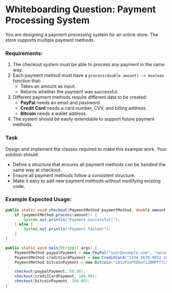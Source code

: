 # Whiteboarding Question: Payment Processing System  

You are designing a payment processing system for an online store. The store supports multiple payment methods.

### **Requirements:**  
1. The checkout system must be able to process any payment in the same way.  
2. Each payment method must have a `process(double amount) -> boolean` function that:  
   - Takes an amount as input.  
   - Returns whether the payment was successful.  
3. Different payment methods require different data to be created:  
   - **PayPal** needs an email and password.  
   - **Credit Card** needs a card number, CVV, and billing address.  
   - **Bitcoin** needs a wallet address.  
4. The system should be easily extendable to support future payment methods.  

### **Task**  
Design and implement the classes required to make this example work. Your solution should:  
- Define a structure that ensures all payment methods can be handled the same way at checkout.  
- Ensure all payment methods follow a consistent structure.  
- Make it easy to add new payment methods without modifying existing code.  

### **Example Expected Usage:**  
```java
public static void checkout(PaymentMethod paymentMethod, double amount) {
    if (paymentMethod.process(amount)) {
        System.out.println("Payment successful!");
    } else {
        System.out.println("Payment failed!");
    }
}

public static void main(String[] args) {
    PaymentMethod paypalPayment = new PayPal("user@example.com", "securepassword");
    PaymentMethod creditCardPayment = new CreditCard("1234-5678-9012-3456", "123", "123 Main St");
    PaymentMethod bitcoinPayment = new Bitcoin("1A1zP1eP5QGefi2DMPTfTL5SLmv7DivfNa");

    checkout(paypalPayment, 50.00);  
    checkout(creditCardPayment, 100.00);  
    checkout(bitcoinPayment, 200.00);  
}
